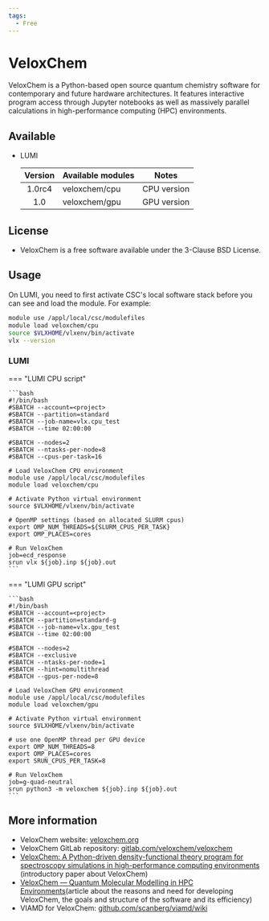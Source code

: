```yaml
---
tags:
  - Free
---
```


# VeloxChem

VeloxChem is a Python-based open source quantum chemistry software for
contemporary and future hardware architectures. It features interactive program
access through Jupyter notebooks as well as massively parallel calculations in
high-performance computing (HPC) environments. 

## Available


 - LUMI


   | Version | Available modules | Notes |
   |:-------:|:------------------|:-----:|
   | 1.0rc4 | veloxchem/cpu   | CPU version |
   | 1.0 | veloxchem/gpu   | GPU version |


## License

 - VeloxChem is a free software available under the 3-Clause BSD License.

## Usage

On LUMI, you need to first activate CSC's local software stack before you can
see and load the module. For example:

```bash
module use /appl/local/csc/modulefiles
module load veloxchem/cpu
source $VLXHOME/vlxenv/bin/activate
vlx --version
```


### LUMI

=== "LUMI CPU script"

    ```bash
    #!/bin/bash
    #SBATCH --account=<project>
    #SBATCH --partition=standard
    #SBATCH --job-name=vlx.cpu_test
    #SBATCH --time 02:00:00

    #SBATCH --nodes=2
    #SBATCH --ntasks-per-node=8
    #SBATCH --cpus-per-task=16

    # Load VeloxChem CPU environment
    module use /appl/local/csc/modulefiles
    module load veloxchem/cpu

    # Activate Python virtual environment
    source $VLXHOME/vlxenv/bin/activate

    # OpenMP settings (based on allocated SLURM cpus)
    export OMP_NUM_THREADS=${SLURM_CPUS_PER_TASK}
    export OMP_PLACES=cores

    # Run VeloxChem
    job=ecd_response
    srun vlx ${job}.inp ${job}.out
    ```

=== "LUMI GPU script"

    ```bash
    #!/bin/bash
    #SBATCH --account=<project>
    #SBATCH --partition=standard-g
    #SBATCH --job-name=vlx.gpu_test
    #SBATCH --time 02:00:00

    #SBATCH --nodes=2
    #SBATCH --exclusive
    #SBATCH --ntasks-per-node=1
    #SBATCH --hint=nomultithread
    #SBATCH --gpus-per-node=8

    # Load VeloxChem GPU environment
    module use /appl/local/csc/modulefiles
    module load veloxchem/gpu

    # Activate Python virtual environment
    source $VLXHOME/vlxenv/bin/activate

    # use one OpenMP thread per GPU device
    export OMP_NUM_THREADS=8
    export OMP_PLACES=cores
    export SRUN_CPUS_PER_TASK=8

    # Run VeloxChem
    job=g-quad-neutral
    srun python3 -m veloxchem ${job}.inp ${job}.out
    ```

## More information

 - VeloxChem website: [veloxchem.org](https://veloxchem.org/)
 - VeloxChem GitLab repository: [gitlab.com/veloxchem/veloxchem](https://gitlab.com/veloxchem/veloxchem)
 - [VeloxChem: A Python-driven density-functional theory program for spectroscopy simulations in high-performance computing environments](https://wires.onlinelibrary.wiley.com/doi/10.1002/wcms.1457 ) (introductory paper about VeloxChem) 
 - [VeloxChem — Quantum Molecular Modelling in HPC Environments](https://wires.onlinelibrary.wiley.com/doi/10.1002/wcms.1457p)(article about the reasons and need for developing VeloxChem, the goals and structure of the software and its efficiency)
 - VIAMD for VeloxChem: [github.com/scanberg/viamd/wiki](https://github.com/scanberg/viamd/wiki) 

